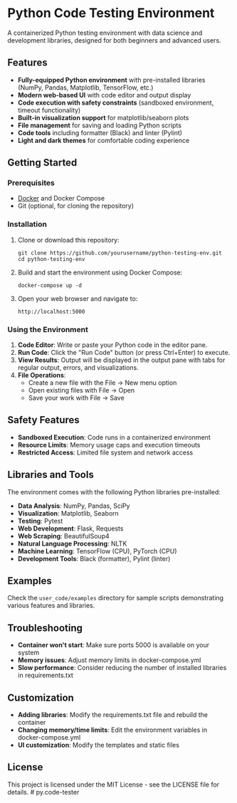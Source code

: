 # Python Code Testing Environment

A containerized Python testing environment with data science and development libraries, designed for both beginners and advanced users.

## Features

- **Fully-equipped Python environment** with pre-installed libraries (NumPy, Pandas, Matplotlib, TensorFlow, etc.)
- **Modern web-based UI** with code editor and output display
- **Code execution with safety constraints** (sandboxed environment, timeout functionality)
- **Built-in visualization support** for matplotlib/seaborn plots
- **File management** for saving and loading Python scripts
- **Code tools** including formatter (Black) and linter (Pylint)
- **Light and dark themes** for comfortable coding experience

## Getting Started

### Prerequisites

- [Docker](https://www.docker.com/get-started) and Docker Compose
- Git (optional, for cloning the repository)

### Installation

1. Clone or download this repository:
   ```
   git clone https://github.com/yourusername/python-testing-env.git
   cd python-testing-env
   ```

2. Build and start the environment using Docker Compose:
   ```
   docker-compose up -d
   ```

3. Open your web browser and navigate to:
   ```
   http://localhost:5000
   ```

### Using the Environment

1. **Code Editor**: Write or paste your Python code in the editor pane.
2. **Run Code**: Click the "Run Code" button (or press Ctrl+Enter) to execute.
3. **View Results**: Output will be displayed in the output pane with tabs for regular output, errors, and visualizations.
4. **File Operations**:
   - Create a new file with the File → New menu option
   - Open existing files with File → Open
   - Save your work with File → Save

## Safety Features

- **Sandboxed Execution**: Code runs in a containerized environment
- **Resource Limits**: Memory usage caps and execution timeouts
- **Restricted Access**: Limited file system and network access

## Libraries and Tools

The environment comes with the following Python libraries pre-installed:

- **Data Analysis**: NumPy, Pandas, SciPy
- **Visualization**: Matplotlib, Seaborn
- **Testing**: Pytest
- **Web Development**: Flask, Requests
- **Web Scraping**: BeautifulSoup4
- **Natural Language Processing**: NLTK
- **Machine Learning**: TensorFlow (CPU), PyTorch (CPU)
- **Development Tools**: Black (formatter), Pylint (linter)

## Examples

Check the `user_code/examples` directory for sample scripts demonstrating various features and libraries.

## Troubleshooting

- **Container won't start**: Make sure ports 5000 is available on your system
- **Memory issues**: Adjust memory limits in docker-compose.yml
- **Slow performance**: Consider reducing the number of installed libraries in requirements.txt

## Customization

- **Adding libraries**: Modify the requirements.txt file and rebuild the container
- **Changing memory/time limits**: Edit the environment variables in docker-compose.yml
- **UI customization**: Modify the templates and static files

## License

This project is licensed under the MIT License - see the LICENSE file for details. #   p y . c o d e - t e s t e r  
 